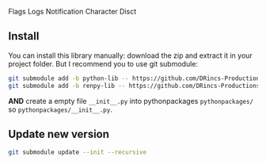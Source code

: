Flags
Logs
Notification
Character Disct

## Install
You can install this library manually: download the zip and extract it in your project folder.
But I recommend you to use git submodule:
```bash
git submodule add -b python-lib -- https://github.com/DRincs-Productions/renpy-utility-lib 'pythonpackages/renpy_utility'
git submodule add -b renpy-lib -- https://github.com/DRincs-Productions/renpy-utility-lib 'game/renpy_utility_tool'
```

**AND** create a empty file `__init__.py` into pythonpackages `pythonpackages/` so `pythonpackages/__init__.py`.

## Update new version
```bash
git submodule update --init --recursive
```
